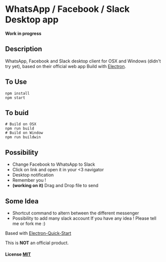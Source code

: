 # WhatsApp / Facebook / Slack Desktop app

**Work in progress**

## Description

WhatsApp, Facebook and Slack desktop client for OSX and Windows (didn't try yet), based on their official web app Build with [Electron](http://electron.atom.io/).  

## To Use

```
npm install
npm start
```
## To buid
```
# Build on OSX
npm run build
# Build on Window
npm run buildwin
```
## Possibility

- Change Facebook to WhatsApp to Slack
- Click on link and open it in your <3 navigator
- Desktop notification
- Remember you !
- **(working on it)** Drag and Drop file to send

## Some Idea
- Shortcut command to altern between the different messenger
- Possibility to add many slack account
If you have any idea ! Please tell me or fork me :)

Based with [Electron-Quick-Start](https://github.com/atom/electron-quick-start)

This is **NOT** an official product.

#### License [MIT](LICENSE.md)
